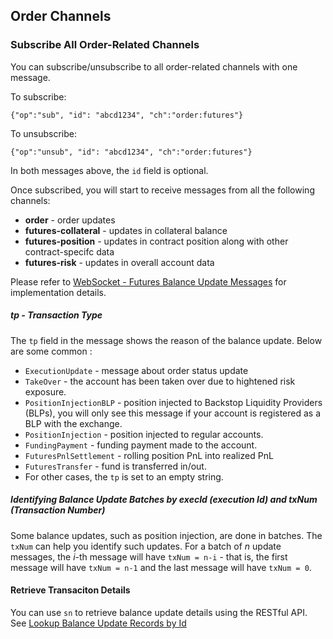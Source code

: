 ## Order Channels

### Subscribe All Order-Related Channels 

You can subscribe/unsubscribe to all order-related channels with one message.

To subscribe: 

`{"op":"sub", "id": "abcd1234", "ch":"order:futures"}`

To unsubscribe:

`{"op":"unsub", "id": "abcd1234", "ch":"order:futures"}`

In both messages above, the `id` field is optional.


Once subscribed, you will start to receive messages from all the following channels:

* **order** - order updates 
* **futures-collateral** - updates in collateral balance 
* **futures-position** - updates in contract position along with other contract-specifc data 
* **futures-risk** - updates in overall account data

Please refer to [WebSocket - Futures Balance Update Messages](https://github.com/bitmax-exchange/bitmax-futures-api-doc/blob/master/misc/doc-balance-update-messages.md) for implementation details.


##### tp - Transaction Type

The `tp` field in the message shows the reason of the balance update. Below are some common :

* `ExecutionUpdate` - message about order status update
* `TakeOver` - the account has been taken over due to hightened risk exposure.
* `PositionInjectionBLP` - position injected to Backstop Liquidity Providers (BLPs), you will only see this message if your account is registered as a BLP with the exchange.
* `PositionInjection` - position injected to regular accounts. 
* `FundingPayment` - funding payment made to the account.
* `FuturesPnlSettlement` - rolling position PnL into realized PnL
* `FuturesTransfer` - fund is transferred in/out. 
* For other cases, the `tp` is set to an empty string.

##### Identifying Balance Update Batches by execId (execution Id) and txNum (Transaction Number)

Some balance updates, such as position injection, are done in batches. The `txNum` can help you identify such updates. For a batch of *n* update messages, the *i*-th message
will have `txNum = n-i` - that is, the first message will have `txNum = n-1` and the last message will have `txNum = 0`. 

#### Retrieve Transaciton Details 

You can use `sn` to retrieve balance update details using the RESTful API. See [Lookup Balance Update Records by Id](#lookup-balance-update-records-by-id)
